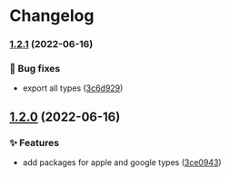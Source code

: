 # Changelog

### [1.2.1](https://github.com/jeremybarbet/iap/compare/v1.2.0...v1.2.1) (2022-06-16)

### 🐛 Bug fixes

- export all types ([3c6d929](https://github.com/jeremybarbet/iap/commit/3c6d929c32b83a61e747b1c58135294dbc4b9faa))

## [1.2.0](https://github.com/jeremybarbet/iap/compare/v1.1.2...v1.2.0) (2022-06-16)

### ✨ Features

- add packages for apple and google types ([3ce0943](https://github.com/jeremybarbet/iap/commit/3ce0943aceadfe75465e21ec187078209dbd5668))
